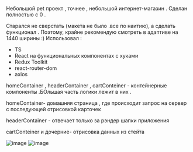 Небольшой pet проект , точнее , небольшой интернет-магазин .
Сделан полностью с 0 .

Старался не сверстать (макета не было .все по наитию), а сделать функционал . Поэтому, крайне рекомендую смотреть в адаптиве на 1440 ширины :) Использовал :

- TS
- React на функциональных компонентах с хуками
- Redux Toolkit
- react-router-dom
- axios

homeContainer , headerContainer , cartConteiner - контейнерные компоненты .БОльшая часть логики лежит в них .

homeContainer- домашняя страница , где происходит запрос на сервер с последующей отрисовкой карточек

headerContainer - отвечает только за рэндер шапки приложения

cartConteiner и дочерние- отрисовка данных из стейта

![image](https://user-images.githubusercontent.com/97777490/183833400-1823a9a0-7c0f-446e-8d94-55a829e10a46.png)
![image](https://user-images.githubusercontent.com/97777490/183833437-95f4921d-38e8-49d7-bf9b-53f01c51cbcc.png)
